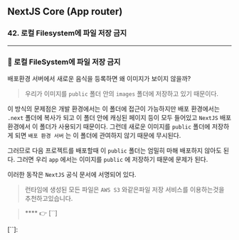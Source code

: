 ## NextJS Core (App router)

### 42. 로컬 Filesystem에 파일 저장 금지

---

### 📌 로컬 FileSystem에 파일 저장 금지

배포환경 서버에서 새로운 음식을 등록하면 왜 이미지가 보이지 않을까?

> 우리가 이미지를 `public` 폴더 안의 `images` 폴더에 저장하고 있기 때문이다.

이 방식의 문제점은 개발 환경에서는 이 폴더에 접근이 가능하지만 배포 환경에서는 `.next` 폴더에 복사가 되고 이 폴더 안에 캐싱된 페이지 등이 모두 들어있고 `NextJS` 배포 환경에서 이 폴더가 사용되기 때문이다.
그런데 새로운 이미지를 `public` 폴더에 저장하게 되면 `배포 환경 서버` 는 이 폴더에 관여하지 않기 때문에 무시된다.

그러므로 다음 프로젝트를 배포할때 이 `public` 폴더는 엄밀히 마해 배포하지 않아도 된다.
그러면 우리 `app` 에서는 이미지를 `public` 에 저장하기 때문에 문제가 된다.

이러한 동작은 `NextJS` 공식 문서에 서명되어 있다.

> 런타임에 생성된 모든 파일은 `AWS S3` 와같은파일 저장 서비스를 이용하는것을 추천하고있습니다.

> \*\*\*\* 👉 [``]

[``]:
